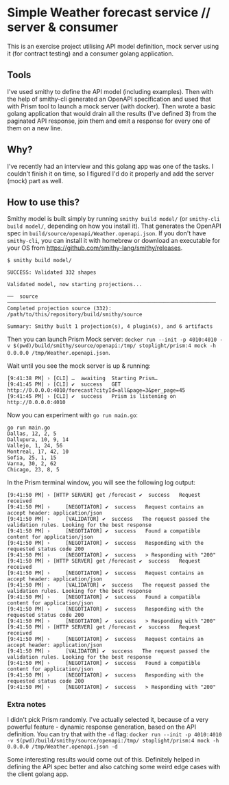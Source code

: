 # Simple Weather forecast service // server & consumer

This is an exercise project utilising API model definition, mock server using it (for contract testing) and a consumer golang application.

## Tools

I've used smithy to define the API model (including examples). Then with the help of smithy-cli generated an OpenAPI specification and used that with Prism tool to launch a mock server (with docker). Then wrote a basic golang application that would drain all the results (I've defined 3) from the paginated API response, join them and emit a response for every one of them on a new line.

## Why?

I've recently had an interview and this golang app was one of the tasks. I couldn't finish it on time, so I figured I'd do it properly and add the server (mock) part as well.

## How to use this?

Smithy model is built simply by running `smithy build model/` (or `smithy-cli build model/`, depending on how you install it). That generates the OpenAPI spec in `build/source/openapi/Weather.openapi.json`. If you don't have `smithy-cli`, you can install it with homebrew or download an executable for your OS from https://github.com/smithy-lang/smithy/releases.

```
$ smithy build model/

SUCCESS: Validated 332 shapes

Validated model, now starting projections...

──  source  ────────────────────────────────────────────────────────────────────
Completed projection source (332): /path/to/this/repository/build/smithy/source

Summary: Smithy built 1 projection(s), 4 plugin(s), and 6 artifacts
```

Then you can launch Prism Mock server: `docker run --init -p 4010:4010 -v $(pwd)/build/smithy/source/openapi:/tmp/ stoplight/prism:4 mock -h 0.0.0.0 /tmp/Weather.openapi.json`.

Wait until you see the mock server is up & running:

```
[9:41:38 PM] › [CLI] …  awaiting  Starting Prism…
[9:41:45 PM] › [CLI] ✔  success   GET        http://0.0.0.0:4010/forecast?cityId=all&page=3&per_page=45
[9:41:45 PM] › [CLI] ✔  success   Prism is listening on http://0.0.0.0:4010
```

Now you can experiment with `go run main.go`:

```
go run main.go 
Dallas, 12, 2, 5
Dallupura, 10, 9, 14
Vallejo, 1, 24, 56
Montreal, 17, 42, 10
Sofia, 25, 1, 15
Varna, 30, 2, 62
Chicago, 23, 8, 5
```

In the Prism terminal window, you will see the following log output:

```
[9:41:50 PM] › [HTTP SERVER] get /forecast ✔  success   Request received
[9:41:50 PM] ›     [NEGOTIATOR] ✔  success   Request contains an accept header: application/json
[9:41:50 PM] ›     [VALIDATOR] ✔  success   The request passed the validation rules. Looking for the best response
[9:41:50 PM] ›     [NEGOTIATOR] ✔  success   Found a compatible content for application/json
[9:41:50 PM] ›     [NEGOTIATOR] ✔  success   Responding with the requested status code 200
[9:41:50 PM] ›     [NEGOTIATOR] ✔  success   > Responding with "200"
[9:41:50 PM] › [HTTP SERVER] get /forecast ✔  success   Request received
[9:41:50 PM] ›     [NEGOTIATOR] ✔  success   Request contains an accept header: application/json
[9:41:50 PM] ›     [VALIDATOR] ✔  success   The request passed the validation rules. Looking for the best response
[9:41:50 PM] ›     [NEGOTIATOR] ✔  success   Found a compatible content for application/json
[9:41:50 PM] ›     [NEGOTIATOR] ✔  success   Responding with the requested status code 200
[9:41:50 PM] ›     [NEGOTIATOR] ✔  success   > Responding with "200"
[9:41:50 PM] › [HTTP SERVER] get /forecast ✔  success   Request received
[9:41:50 PM] ›     [NEGOTIATOR] ✔  success   Request contains an accept header: application/json
[9:41:50 PM] ›     [VALIDATOR] ✔  success   The request passed the validation rules. Looking for the best response
[9:41:50 PM] ›     [NEGOTIATOR] ✔  success   Found a compatible content for application/json
[9:41:50 PM] ›     [NEGOTIATOR] ✔  success   Responding with the requested status code 200
[9:41:50 PM] ›     [NEGOTIATOR] ✔  success   > Responding with "200"
```

### Extra notes

I didn't pick Prism randomly. I've actually selected it, because of a very powerful feature - dynamic response generation, based on the API definition. You can try that with the `-d` flag: `docker run --init -p 4010:4010 -v $(pwd)/build/smithy/source/openapi:/tmp/ stoplight/prism:4 mock -h 0.0.0.0 /tmp/Weather.openapi.json -d`

Some interesting results would come out of this. Definitely helped in defining the API spec better and also catching some weird edge cases with the client golang app.
